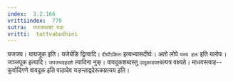 ```yaml
---
index:  3.2.166
vrittiindex:  779
sutra:  यजजपदशां यङः
vritti:  tattvabodhini 
---
```


यजजप। यायजूक इति। यजेर्यङि द्वित्वादि। `दीर्घोऽकितः` इत्यभ्यासदीर्घः। अतो लोपे `यस्य हलः` इति यलोपः। जञ्जपूक इत्यादि। `जपजभदहदशे` त्यादिना नुक्। वावदूकशब्दस्तु `उलूकादयश्चे`त्यत्र वक्ष्यते। माधवस्त्वाह-- कुर्वादिगणे वावदूक इति पाठादेव यङन्ताद्वदेरूकप्रत्यय इति। 

